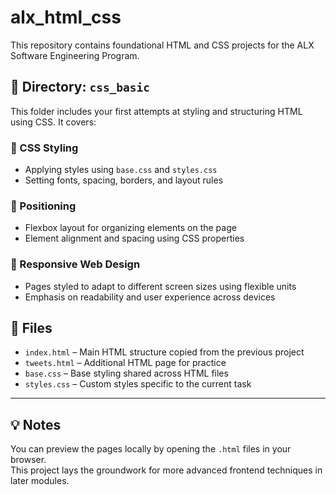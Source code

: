 # alx_html_css

This repository contains foundational HTML and CSS projects for the ALX 
Software Engineering Program.

## 📁 Directory: `css_basic`

This folder includes your first attempts at styling and structuring HTML 
using CSS. It covers:

### 🎨 CSS Styling
- Applying styles using `base.css` and `styles.css`
- Setting fonts, spacing, borders, and layout rules

### 📐 Positioning
- Flexbox layout for organizing elements on the page
- Element alignment and spacing using CSS properties

### 📱 Responsive Web Design
- Pages styled to adapt to different screen sizes using flexible units
- Emphasis on readability and user experience across devices

## 📄 Files

- `index.html` – Main HTML structure copied from the previous project
- `tweets.html` – Additional HTML page for practice
- `base.css` – Base styling shared across HTML files
- `styles.css` – Custom styles specific to the current task

---

## 💡 Notes

You can preview the pages locally by opening the `.html` files in your 
browser.  
This project lays the groundwork for more advanced frontend techniques in 
later modules.



